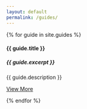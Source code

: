 ```yaml
---
layout: default
permalink: /guides/
---
```

 <div class="row">
    {% for guide in site.guides %}
    <div class="col-xs-12 col-sm-6 col-md-4">
          <div class="thumbnail text-center">       
            <img src= "{{site.baseurl}}{{ guide.thumbnail }}" alt="">
              <div class="caption">
                <h4> <b> {{ guide.title }} </b></h4>
                 <h5>  {{ guide.excerpt  }}</h5>                
                <p>{{ guide.description }}</p>
                  <p><a href="{{ site.baseurl }}{{ guide.url }}" class="button" role="button">View More</a> </p>
            </div>
          </div>
        </div>
{% endfor %}
</div>